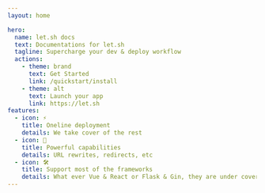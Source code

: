 ```yaml
---
layout: home

hero:
  name: let.sh docs
  text: Documentations for let.sh
  tagline: Supercharge your dev & deploy workflow
  actions:
    - theme: brand
      text: Get Started
      link: /quickstart/install
    - theme: alt
      text: Launch your app
      link: https://let.sh
features:
  - icon: ⚡️
    title: Oneline deployment
    details: We take cover of the rest
  - icon: 🖖
    title: Powerful capabilities
    details: URL rewrites, redirects, etc
  - icon: 🛠️
    title: Support most of the frameworks
    details: What ever Vue & React or Flask & Gin, they are under covered
---
```

